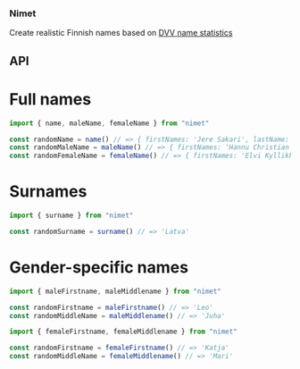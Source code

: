 ### Nimet

Create realistic Finnish names based on [DVV name statistics](https://www.avoindata.fi/data/fi/dataset/none)

## API

# Full names

```typescript
import { name, maleName, femaleName } from "nimet"

const randomName = name() // => { firstNames: 'Jere Sakari', lastName: 'Tarakkamäki' }
const randomMaleName = maleName() // => { firstNames: 'Hannu Christian', lastName: 'Simola' }
const randomFemaleName = femaleName() // => { firstNames: 'Elvi Kyllikki', lastName: 'Keskinen' }
```

# Surnames

```typescript
import { surname } from "nimet"

const randomSurname = surname() // => 'Latva'
```

# Gender-specific names

```typescript
import { maleFirstname, maleMiddlename } from "nimet"

const randomFirstname = maleFirstname() // => 'Leo'
const randomMiddleName = maleMiddlename() // => 'Juha'
```

```typescript
import { femaleFirstname, femaleMiddlename } from "nimet"

const randomFirstname = femaleFirstname() // => 'Katja'
const randomMiddleName = femaleMiddlename() // => 'Mari'
```
